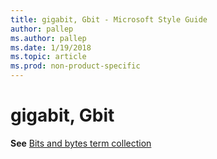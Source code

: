 ```yaml
---
title: gigabit, Gbit - Microsoft Style Guide
author: pallep
ms.author: pallep
ms.date: 1/19/2018
ms.topic: article
ms.prod: non-product-specific
---
```


# gigabit, Gbit

**See** [Bits and bytes term collection](/style-guide/a-z-word-list-term-collections/term-collections/bits-bytes-terms)
